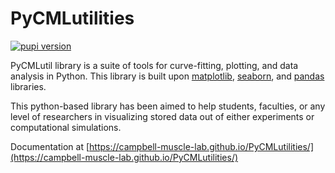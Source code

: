# PyCMLutilities

[![pupi version](https://img.shields.io/badge/pypi-v0.0.02-yellow)](https://pypi.org/project/PyCMLutil/)


PyCMLutil library is a suite of tools for curve-fitting, plotting, and data analysis in Python. 
This library is built upon [matplotlib](https://matplotlib.org/), [seaborn](https://seaborn.pydata.org/index.html), and [pandas](https://pandas.pydata.org/docs/reference/api/pandas.DataFrame.html) libraries.

This python-based library has been aimed to help students, faculties, or any level of researchers in visualizing stored data out of either experiments or computational simulations. 

Documentation at [https://campbell-muscle-lab.github.io/PyCMLutilities/](https://campbell-muscle-lab.github.io/PyCMLutilities/)
